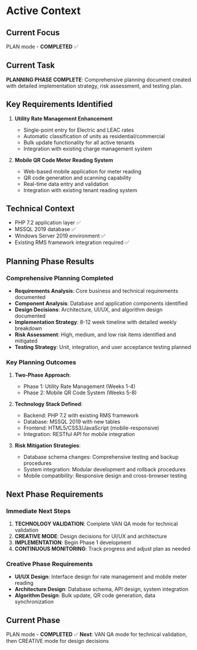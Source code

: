 # Active Context

## Current Focus
PLAN mode - **COMPLETED** ✅

## Current Task
**PLANNING PHASE COMPLETE**: Comprehensive planning document created with detailed implementation strategy, risk assessment, and testing plan.

## Key Requirements Identified
1. **Utility Rate Management Enhancement**
   - Single-point entry for Electric and LEAC rates
   - Automatic classification of units as residential/commercial
   - Bulk update functionality for all active tenants
   - Integration with existing charge management system

2. **Mobile QR Code Meter Reading System**
   - Web-based mobile application for meter reading
   - QR code generation and scanning capability
   - Real-time data entry and validation
   - Integration with existing tenant reading system

## Technical Context
- PHP 7.2 application layer ✅
- MSSQL 2019 database ✅
- Windows Server 2019 environment ✅
- Existing RMS framework integration required ✅

## Planning Phase Results

### Comprehensive Planning Completed
- **Requirements Analysis**: Core business and technical requirements documented
- **Component Analysis**: Database and application components identified
- **Design Decisions**: Architecture, UI/UX, and algorithm design documented
- **Implementation Strategy**: 8-12 week timeline with detailed weekly breakdown
- **Risk Assessment**: High, medium, and low risk items identified and mitigated
- **Testing Strategy**: Unit, integration, and user acceptance testing planned

### Key Planning Outcomes
1. **Two-Phase Approach**:
   - Phase 1: Utility Rate Management (Weeks 1-4)
   - Phase 2: Mobile QR Code System (Weeks 5-8)

2. **Technology Stack Defined**:
   - Backend: PHP 7.2 with existing RMS framework
   - Database: MSSQL 2019 with new tables
   - Frontend: HTML5/CSS3/JavaScript (mobile-responsive)
   - Integration: RESTful API for mobile integration

3. **Risk Mitigation Strategies**:
   - Database schema changes: Comprehensive testing and backup procedures
   - System integration: Modular development and rollback procedures
   - Mobile compatibility: Responsive design and cross-browser testing

## Next Phase Requirements

### Immediate Next Steps
1. **TECHNOLOGY VALIDATION**: Complete VAN QA mode for technical validation
2. **CREATIVE MODE**: Design decisions for UI/UX and architecture
3. **IMPLEMENTATION**: Begin Phase 1 development
4. **CONTINUOUS MONITORING**: Track progress and adjust plan as needed

### Creative Phase Requirements
- **UI/UX Design**: Interface design for rate management and mobile meter reading
- **Architecture Design**: Database schema, API design, system integration
- **Algorithm Design**: Bulk update, QR code generation, data synchronization

## Current Phase
PLAN mode - **COMPLETED** ✅
**Next**: VAN QA mode for technical validation, then CREATIVE mode for design decisions 